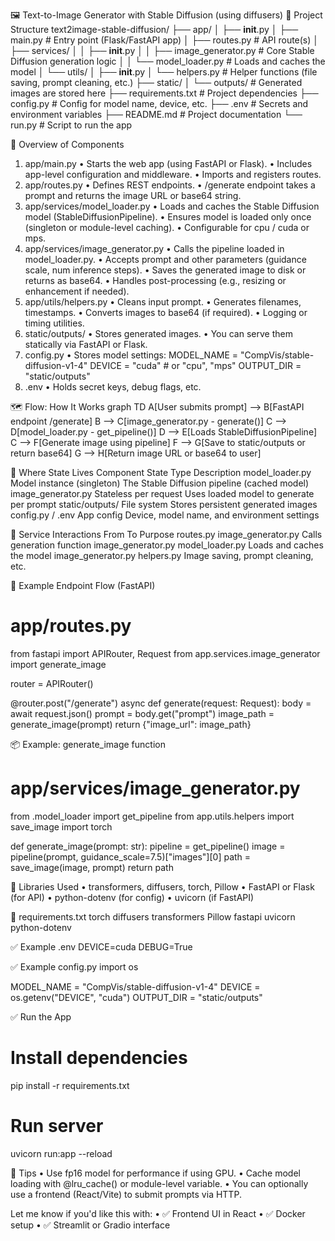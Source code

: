 🖼️ Text-to-Image Generator with Stable Diffusion (using diffusers)
📁 Project Structure
text2image-stable-diffusion/
├── app/
│   ├── __init__.py
│   ├── main.py                # Entry point (Flask/FastAPI app)
│   ├── routes.py              # API route(s)
│   ├── services/
│   │   ├── __init__.py
│   │   ├── image_generator.py # Core Stable Diffusion generation logic
│   │   └── model_loader.py    # Loads and caches the model
│   └── utils/
│       ├── __init__.py
│       └── helpers.py         # Helper functions (file saving, prompt cleaning, etc.)
├── static/
│   └── outputs/               # Generated images are stored here
├── requirements.txt           # Project dependencies
├── config.py                  # Config for model name, device, etc.
├── .env                       # Secrets and environment variables
├── README.md                  # Project documentation
└── run.py                     # Script to run the app

🧠 Overview of Components
1. app/main.py
    • Starts the web app (using FastAPI or Flask).
    • Includes app-level configuration and middleware.
    • Imports and registers routes.
2. app/routes.py
    • Defines REST endpoints.
    • /generate endpoint takes a prompt and returns the image URL or base64 string.
3. app/services/model_loader.py
    • Loads and caches the Stable Diffusion model (StableDiffusionPipeline).
    • Ensures model is loaded only once (singleton or module-level caching).
    • Configurable for cpu / cuda or mps.
4. app/services/image_generator.py
    • Calls the pipeline loaded in model_loader.py.
    • Accepts prompt and other parameters (guidance scale, num inference steps).
    • Saves the generated image to disk or returns as base64.
    • Handles post-processing (e.g., resizing or enhancement if needed).
5. app/utils/helpers.py
    • Cleans input prompt.
    • Generates filenames, timestamps.
    • Converts images to base64 (if required).
    • Logging or timing utilities.
6. static/outputs/
    • Stores generated images.
    • You can serve them statically via FastAPI or Flask.
7. config.py
    • Stores model settings:
      MODEL_NAME = "CompVis/stable-diffusion-v1-4"
      DEVICE = "cuda"  # or "cpu", "mps"
      OUTPUT_DIR = "static/outputs"
8. .env
    • Holds secret keys, debug flags, etc.

🗺️ Flow: How It Works
graph TD
    A[User submits prompt] --> B[FastAPI endpoint /generate]
    B --> C[image_generator.py - generate()]
    C --> D[model_loader.py - get_pipeline()]
    D --> E[Loads StableDiffusionPipeline]
    C --> F[Generate image using pipeline]
    F --> G[Save to static/outputs or return base64]
    G --> H[Return image URL or base64 to user]

🧬 Where State Lives
Component
State Type
Description
model_loader.py
Model instance (singleton)
The Stable Diffusion pipeline (cached model)
image_generator.py
Stateless per request
Uses loaded model to generate per prompt
static/outputs/
File system
Stores persistent generated images
config.py / .env
App config
Device, model name, and environment settings

🔗 Service Interactions
From
To
Purpose
routes.py
image_generator.py
Calls generation function
image_generator.py
model_loader.py
Loads and caches the model
image_generator.py
helpers.py
Image saving, prompt cleaning, etc.

🧪 Example Endpoint Flow (FastAPI)
# app/routes.py
from fastapi import APIRouter, Request
from app.services.image_generator import generate_image

router = APIRouter()

@router.post("/generate")
async def generate(request: Request):
    body = await request.json()
    prompt = body.get("prompt")
    image_path = generate_image(prompt)
    return {"image_url": image_path}

📦 Example: generate_image function
# app/services/image_generator.py
from .model_loader import get_pipeline
from app.utils.helpers import save_image
import torch

def generate_image(prompt: str):
    pipeline = get_pipeline()
    image = pipeline(prompt, guidance_scale=7.5)["images"][0]
    path = save_image(image, prompt)
    return path

🧩 Libraries Used
    • transformers, diffusers, torch, Pillow
    • FastAPI or Flask (for API)
    • python-dotenv (for config)
    • uvicorn (if FastAPI)

📄 requirements.txt
torch
diffusers
transformers
Pillow
fastapi
uvicorn
python-dotenv

✅ Example .env
DEVICE=cuda
DEBUG=True

✅ Example config.py
import os

MODEL_NAME = "CompVis/stable-diffusion-v1-4"
DEVICE = os.getenv("DEVICE", "cuda")
OUTPUT_DIR = "static/outputs"

✅ Run the App
# Install dependencies
pip install -r requirements.txt

# Run server
uvicorn run:app --reload

🧠 Tips
    • Use fp16 model for performance if using GPU.
    • Cache model loading with @lru_cache() or module-level variable.
    • You can optionally use a frontend (React/Vite) to submit prompts via HTTP.

Let me know if you'd like this with:
    • ✅ Frontend UI in React
    • ✅ Docker setup
    • ✅ Streamlit or Gradio interface
